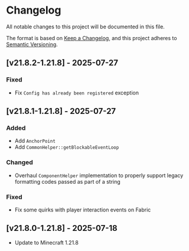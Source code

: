 # Changelog

All notable changes to this project will be documented in this file.

The format is based on [Keep a Changelog](https://keepachangelog.com/en/1.0.0/),
and this project adheres to [Semantic Versioning](https://semver.org/spec/v2.0.0.html).

## [v21.8.2-1.21.8] - 2025-07-27

### Fixed

- Fix `Config has already been registered` exception

## [v21.8.1-1.21.8] - 2025-07-27

### Added

- Add `AnchorPoint`
- Add `CommonHelper::getBlockableEventLoop`

### Changed

- Overhaul `ComponentHelper` implementation to properly support legacy formatting codes passed as part of a string

### Fixed

- Fix some quirks with player interaction events on Fabric

## [v21.8.0-1.21.8] - 2025-07-18

- Update to Minecraft 1.21.8

